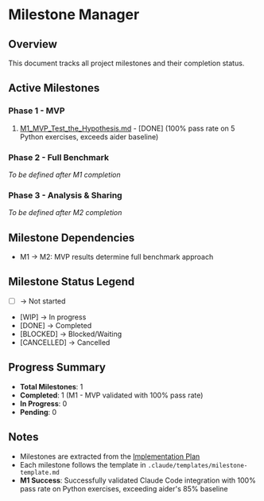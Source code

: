 # Milestone Manager

## Overview
This document tracks all project milestones and their completion status.

## Active Milestones

### Phase 1 - MVP
1. [M1_MVP_Test_the_Hypothesis.md](milestones/M1_MVP_Test_the_Hypothesis.md) - [DONE] (100% pass rate on 5 Python exercises, exceeds aider baseline)

### Phase 2 - Full Benchmark
_To be defined after M1 completion_

### Phase 3 - Analysis & Sharing
_To be defined after M2 completion_

## Milestone Dependencies
- M1 → M2: MVP results determine full benchmark approach

## Milestone Status Legend
- [ ] -> Not started
- [WIP] -> In progress
- [DONE] -> Completed
- [BLOCKED] -> Blocked/Waiting
- [CANCELLED] -> Cancelled

## Progress Summary
- **Total Milestones**: 1
- **Completed**: 1 (M1 - MVP validated with 100% pass rate)
- **In Progress**: 0
- **Pending**: 0

## Notes
- Milestones are extracted from the [Implementation Plan](IMPLEMENTATION_PLAN.md)
- Each milestone follows the template in `.claude/templates/milestone-template.md`
- **M1 Success**: Successfully validated Claude Code integration with 100% pass rate on Python exercises, exceeding aider's 85% baseline
